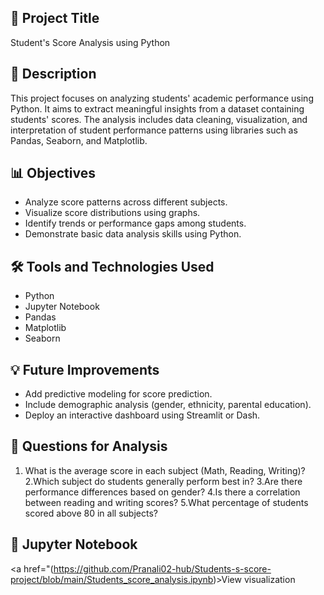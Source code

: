 ## 📌 Project Title
  Student's Score Analysis using Python

## 🧾 Description
  This project focuses on analyzing students' academic performance using Python. It aims to extract meaningful insights from a dataset containing students' scores. The analysis includes data cleaning, visualization, and interpretation of student performance patterns using libraries such as Pandas, Seaborn, and Matplotlib.

## 📊 Objectives
   - Analyze score patterns across different subjects.
   - Visualize score distributions using graphs.
   - Identify trends or performance gaps among students.
   - Demonstrate basic data analysis skills using Python.

## 🛠️ Tools and Technologies Used
   - Python
   - Jupyter Notebook
   - Pandas
   - Matplotlib
   - Seaborn

## 💡 Future Improvements
  - Add predictive modeling for score prediction.
  - Include demographic analysis (gender, ethnicity, parental education).
  - Deploy an interactive dashboard using Streamlit or Dash.

## 📌 Questions for Analysis
   1. What is the average score in each subject (Math, Reading, Writing)?
   2.Which subject do students generally perform best in?
   3.Are there performance differences based on gender?
   4.Is there a correlation between reading and writing scores?
   5.What percentage of students scored above 80 in all subjects?

## 📓 Jupyter Notebook
 <a href="(https://github.com/Pranali02-hub/Students-s-score-project/blob/main/Students_score_analysis.ipynb)>View visualization <a/>
